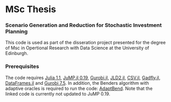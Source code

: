 # MSc Thesis
### Scenario Generation and Reduction for Stochastic Investment Planning

This code is used as part of the disseration project presented for the degree of Msc in Opertional Research with Data Science at the University of Edinburgh.


### Prerequisites
The code requires [Julia 1.1](https://julialang.org/downloads/), [JuMP.jl 0.19](https://github.com/JuliaOpt/JuMP.jl), [Gurobi.jl](https://github.com/JuliaOpt/Gurobi.jl), [JLD2.jl](https://github.com/JuliaIO/JLD2.jl), [CSV.jl](https://github.com/JuliaData/CSV.jl), [Gadfly.jl](https://github.com/GiovineItalia/Gadfly.jl), [DataFrames.jl](https://github.com/JuliaData/DataFrames.jl) and [Gurobi 7.5](http://www.gurobi.com/downloads/gurobi-optimizer). 
In addition, the Benders algorithm with adaptive oracles is required to run the code: [AdaptBend](https://github.com/nimazzi/Stand_and_Adapt_Bend). Note that the linked code is currently not updated to JuMP 0.19.
